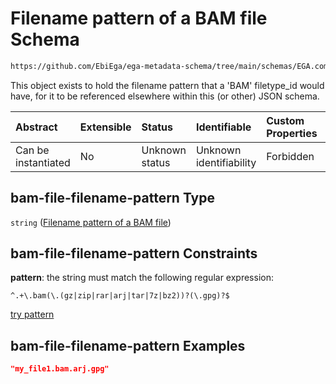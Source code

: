 # Filename pattern of a BAM file Schema

```txt
https://github.com/EbiEga/ega-metadata-schema/tree/main/schemas/EGA.common-definitions.json#/definitions/bam-file-filename-pattern
```

This object exists to hold the filename pattern that a 'BAM' filetype\_id would have, for it to be referenced elsewhere within this (or other) JSON schema.

| Abstract            | Extensible | Status         | Identifiable            | Custom Properties | Additional Properties | Access Restrictions | Defined In                                                                                           |
| :------------------ | :--------- | :------------- | :---------------------- | :---------------- | :-------------------- | :------------------ | :--------------------------------------------------------------------------------------------------- |
| Can be instantiated | No         | Unknown status | Unknown identifiability | Forbidden         | Allowed               | none                | [EGA.common-definitions.json\*](../../../schemas/EGA.common-definitions.json "open original schema") |

## bam-file-filename-pattern Type

`string` ([Filename pattern of a BAM file](ega-12-definitions-filename-pattern-of-a-bam-file.md))

## bam-file-filename-pattern Constraints

**pattern**: the string must match the following regular expression:&#x20;

```regexp
^.+\.bam(\.(gz|zip|rar|arj|tar|7z|bz2))?(\.gpg)?$
```

[try pattern](https://regexr.com/?expression=%5E.%2B%5C.bam\(%5C.\(gz%7Czip%7Crar%7Carj%7Ctar%7C7z%7Cbz2\)\)%3F\(%5C.gpg\)%3F%24 "try regular expression with regexr.com")

## bam-file-filename-pattern Examples

```json
"my_file1.bam.arj.gpg"
```
